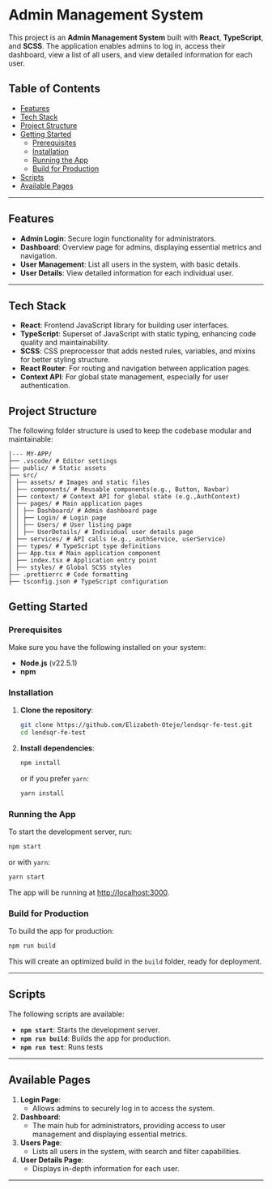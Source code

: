 # Admin Management System

This project is an **Admin Management System** built with **React**,
**TypeScript**, and **SCSS**. The application enables admins to log in, access
their dashboard, view a list of all users, and view detailed information for
each user.

## Table of Contents

- [Features](#features)
- [Tech Stack](#tech-stack)
- [Project Structure](#project-structure)
- [Getting Started](#getting-started)
  - [Prerequisites](#prerequisites)
  - [Installation](#installation)
  - [Running the App](#running-the-app)
  - [Build for Production](#build-for-production)
- [Scripts](#scripts)
- [Available Pages](#available-pages)

---

## Features

- **Admin Login**: Secure login functionality for administrators.
- **Dashboard**: Overview page for admins, displaying essential metrics and
  navigation.
- **User Management**: List all users in the system, with basic details.
- **User Details**: View detailed information for each individual user.

---

## Tech Stack

- **React**: Frontend JavaScript library for building user interfaces.
- **TypeScript**: Superset of JavaScript with static typing, enhancing code
  quality and maintainability.
- **SCSS**: CSS preprocessor that adds nested rules, variables, and mixins for
  better styling structure.
- **React Router**: For routing and navigation between application pages.
- **Context API**: For global state management, especially for user
  authentication.

## Project Structure

The following folder structure is used to keep the codebase modular and
maintainable:
```
|--- MY-APP/ 
├── .vscode/ # Editor settings 
├── public/ # Static assets 
├── src/ 
│ ├── assets/ # Images and static files 
│ ├── components/ # Reusable components(e.g., Button, Navbar) 
│ ├── context/ # Context API for global state (e.g.,AuthContext)
│ ├── pages/ # Main application pages 
│ │ ├── Dashboard/ # Admin dashboard page 
│ │ ├── Login/ # Login page 
│ │ ├── Users/ # User listing page 
│ │ ├── UserDetails/ # Individual user details page 
│ ├── services/ # API calls (e.g., authService, userService) 
│ ├── types/ # TypeScript type definitions 
│ ├── App.tsx # Main application component 
│ ├── index.tsx # Application entry point 
│ ├── styles/ # Global SCSS styles 
├── .prettierrc # Code formatting 
├── tsconfig.json # TypeScript configuration
```
## Getting Started

### Prerequisites

Make sure you have the following installed on your system:

- **Node.js** (v22.5.1)
- **npm**

### Installation

1. **Clone the repository**:

   ```bash
   git clone https://github.com/Elizabeth-Oteje/lendsqr-fe-test.git
   cd lendsqr-fe-test
   ```

2. **Install dependencies**:

   ```bash
   npm install
   ```

   or if you prefer `yarn`:

   ```bash
   yarn install
   ```

### Running the App

To start the development server, run:

```bash
npm start
```

or with `yarn`:

```bash
yarn start
```

The app will be running at [http://localhost:3000](http://localhost:3000).

### Build for Production

To build the app for production:

```bash
npm run build
```

This will create an optimized build in the `build` folder, ready for deployment.

---

## Scripts

The following scripts are available:

- **`npm start`**: Starts the development server.
- **`npm run build`**: Builds the app for production.
- **`npm run test`**: Runs tests

---

## Available Pages

1. **Login Page**:
   - Allows admins to securely log in to access the system.
2. **Dashboard**:
   - The main hub for administrators, providing access to user management and
     displaying essential metrics.
3. **Users Page**:
   - Lists all users in the system, with search and filter capabilities.
4. **User Details Page**:
   - Displays in-depth information for each user.

---
